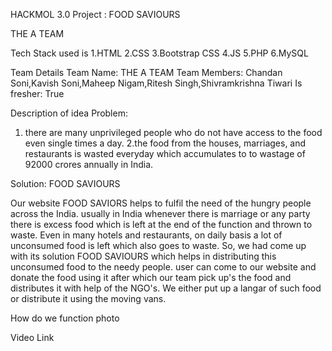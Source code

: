 HACKMOL 3.0
Project : FOOD SAVIOURS

THE A TEAM

Tech Stack used is 
1.HTML
2.CSS
3.Bootstrap CSS
4.JS
5.PHP
6.MySQL

Team Details
Team Name: THE A TEAM
Team Members: Chandan Soni,Kavish Soni,Maheep Nigam,Ritesh Singh,Shivramkrishna Tiwari
Is fresher: True


Description of idea 
Problem: 
1. there are many unprivileged people who do not have access to the food even single times a day.
2.the food from the houses, marriages, and restaurants is wasted everyday which accumulates to to wastage of 92000 crores annually in India.

Solution: FOOD SAVIOURS

Our website FOOD SAVIORS helps to fulfil the need of the hungry people 
across the India. usually in India whenever there is marriage or any party
there is excess food which is left at the end of the function and thrown to
waste. Even in many hotels and restaurants, on daily basis a lot of unconsumed 
food is left which also goes to waste. So, we had come up with its solution
FOOD SAVIOURS which helps in distributing this unconsumed food to the needy people.
user can come to our website and donate the food using it after which our team pick
up's the food and distributes it with help of the NGO's. We either put up a langar of such
food or distribute it using the moving vans.


How do we function
photo


Video Link



